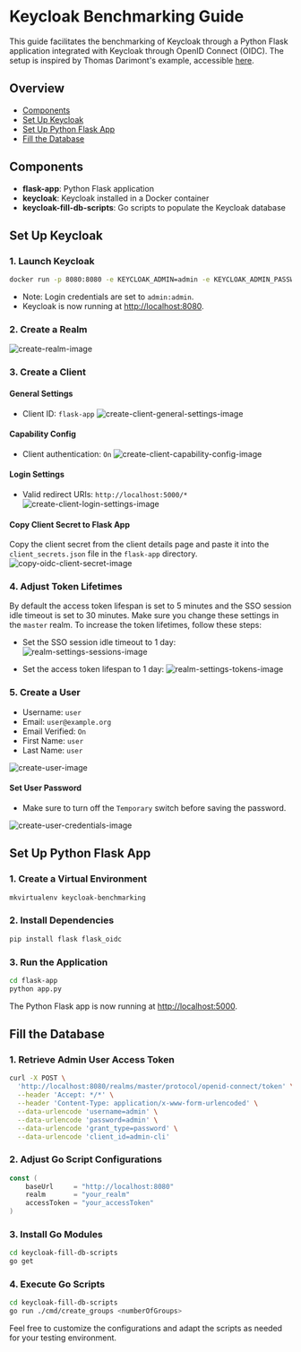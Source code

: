 # Keycloak Benchmarking Guide

This guide facilitates the benchmarking of Keycloak through a Python Flask application integrated with Keycloak through OpenID Connect (OIDC). The setup is inspired by Thomas Darimont's example, accessible [here](https://gist.github.com/thomasdarimont/145dc9aa857b831ff2eff221b79d179a).

## Overview
- [Components](#components)
- [Set Up Keycloak](#set-up-keycloak)
- [Set Up Python Flask App](#set-up-python-flask-app)
- [Fill the Database](#fill-the-database)

## Components

- **flask-app**: Python Flask application
- **keycloak**: Keycloak installed in a Docker container
- **keycloak-fill-db-scripts**: Go scripts to populate the Keycloak database

## Set Up Keycloak

### 1. Launch Keycloak

```bash
docker run -p 8080:8080 -e KEYCLOAK_ADMIN=admin -e KEYCLOAK_ADMIN_PASSWORD=admin quay.io/keycloak/keycloak:23.0.0 start-dev
```

- Note: Login credentials are set to `admin:admin`.
- Keycloak is now running at [http://localhost:8080](http://localhost:8080).

### 2. Create a Realm

![create-realm-image](images/create-realm.png)

### 3. Create a Client

#### General Settings

- Client ID: `flask-app`
  ![create-client-general-settings-image](images/create-client-general-settings.png)

#### Capability Config

- Client authentication: `On`
  ![create-client-capability-config-image](images/create-client-capability-config.png)

#### Login Settings

- Valid redirect URIs: `http://localhost:5000/*`
  ![create-client-login-settings-image](images/create-client-login-settings.png)

#### Copy Client Secret to Flask App
Copy the client secret from the client details page and paste it into the `client_secrets.json` file in the `flask-app` directory.
![copy-oidc-client-secret-image](images/copy-oidc-client-secret.png)

### 4. Adjust Token Lifetimes

By default the access token lifespan is set to 5 minutes and the SSO session idle timeout is set to 30 minutes. Make sure you change these settings in the `master` realm. To increase the token lifetimes, follow these steps:

- Set the SSO session idle timeout to 1 day:
  ![realm-settings-sessions-image](images/realm-settings-sessions.png)

- Set the access token lifespan to 1 day:
  ![realm-settings-tokens-image](images/realm-settings-tokens.png)

### 5. Create a User

- Username: `user`
- Email: `user@example.org`
- Email Verified: `On`
- First Name: `user`
- Last Name: `user`

![create-user-image](images/create-user.png)

#### Set User Password

- Make sure to turn off the `Temporary` switch before saving the password.

![create-user-credentials-image](images/create-user-credentials.png)

## Set Up Python Flask App

### 1. Create a Virtual Environment

```bash
mkvirtualenv keycloak-benchmarking
```

### 2. Install Dependencies

```bash
pip install flask flask_oidc
```

### 3. Run the Application

```bash
cd flask-app
python app.py
```

The Python Flask app is now running at [http://localhost:5000](http://localhost:5000).

## Fill the Database

### 1. Retrieve Admin User Access Token

```bash
curl -X POST \
  'http://localhost:8080/realms/master/protocol/openid-connect/token' \
  --header 'Accept: */*' \
  --header 'Content-Type: application/x-www-form-urlencoded' \
  --data-urlencode 'username=admin' \
  --data-urlencode 'password=admin' \
  --data-urlencode 'grant_type=password' \
  --data-urlencode 'client_id=admin-cli'
```

### 2. Adjust Go Script Configurations

```go
const (
    baseUrl     = "http://localhost:8080"
    realm       = "your_realm"
    accessToken = "your_accessToken"
)
```

### 3. Install Go Modules

```bash
cd keycloak-fill-db-scripts
go get 
```

### 4. Execute Go Scripts

```bash
cd keycloak-fill-db-scripts 
go run ./cmd/create_groups <numberOfGroups>
```

Feel free to customize the configurations and adapt the scripts as needed for your testing environment.